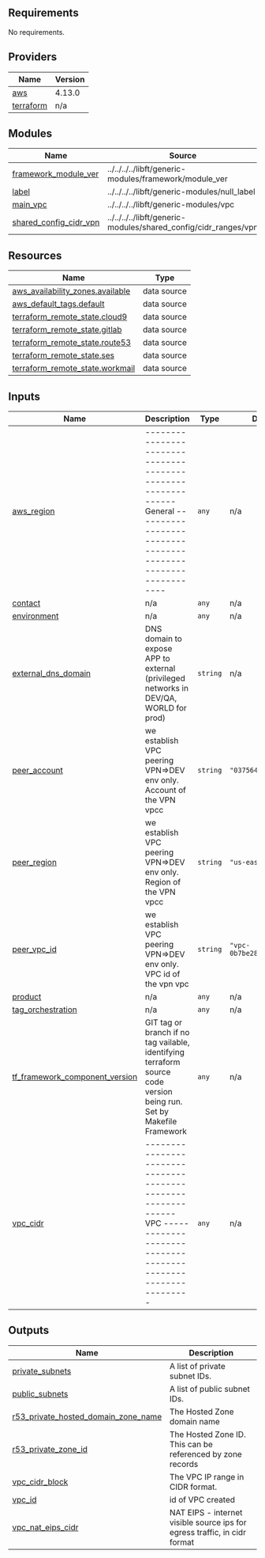 ## Requirements

No requirements.

## Providers

| Name | Version |
|------|---------|
| <a name="provider_aws"></a> [aws](#provider\_aws) | 4.13.0 |
| <a name="provider_terraform"></a> [terraform](#provider\_terraform) | n/a |

## Modules

| Name | Source | Version |
|------|--------|---------|
| <a name="module_framework_module_ver"></a> [framework\_module\_ver](#module\_framework\_module\_ver) | ../../../../libft/generic-modules/framework/module_ver | n/a |
| <a name="module_label"></a> [label](#module\_label) | ../../../../libft/generic-modules/null_label | n/a |
| <a name="module_main_vpc"></a> [main\_vpc](#module\_main\_vpc) | ../../../../libft/generic-modules/vpc | n/a |
| <a name="module_shared_config_cidr_vpn"></a> [shared\_config\_cidr\_vpn](#module\_shared\_config\_cidr\_vpn) | ../../../../libft/generic-modules/shared_config/cidr_ranges/vpn | n/a |

## Resources

| Name | Type |
|------|------|
| [aws_availability_zones.available](https://registry.terraform.io/providers/hashicorp/aws/latest/docs/data-sources/availability_zones) | data source |
| [aws_default_tags.default](https://registry.terraform.io/providers/hashicorp/aws/latest/docs/data-sources/default_tags) | data source |
| [terraform_remote_state.cloud9](https://registry.terraform.io/providers/hashicorp/terraform/latest/docs/data-sources/remote_state) | data source |
| [terraform_remote_state.gitlab](https://registry.terraform.io/providers/hashicorp/terraform/latest/docs/data-sources/remote_state) | data source |
| [terraform_remote_state.route53](https://registry.terraform.io/providers/hashicorp/terraform/latest/docs/data-sources/remote_state) | data source |
| [terraform_remote_state.ses](https://registry.terraform.io/providers/hashicorp/terraform/latest/docs/data-sources/remote_state) | data source |
| [terraform_remote_state.workmail](https://registry.terraform.io/providers/hashicorp/terraform/latest/docs/data-sources/remote_state) | data source |

## Inputs

| Name | Description | Type | Default | Required |
|------|-------------|------|---------|:--------:|
| <a name="input_aws_region"></a> [aws\_region](#input\_aws\_region) | -------------------------------------------------------------- General -------------------------------------------------------------- | `any` | n/a | yes |
| <a name="input_contact"></a> [contact](#input\_contact) | n/a | `any` | n/a | yes |
| <a name="input_environment"></a> [environment](#input\_environment) | n/a | `any` | n/a | yes |
| <a name="input_external_dns_domain"></a> [external\_dns\_domain](#input\_external\_dns\_domain) | DNS domain to expose APP to external  (privileged networks in DEV/QA, WORLD for prod) | `string` | n/a | yes |
| <a name="input_peer_account"></a> [peer\_account](#input\_peer\_account) | we establish VPC peering VPN=>DEV env only. Account of the VPN vpcc | `string` | `"037564237295"` | no |
| <a name="input_peer_region"></a> [peer\_region](#input\_peer\_region) | we establish VPC peering VPN=>DEV env only. Region of the VPN vpcc | `string` | `"us-east-2"` | no |
| <a name="input_peer_vpc_id"></a> [peer\_vpc\_id](#input\_peer\_vpc\_id) | we establish VPC peering VPN=>DEV env only. VPC id of the vpn vpc | `string` | `"vpc-0b7be28cf8e307311"` | no |
| <a name="input_product"></a> [product](#input\_product) | n/a | `any` | n/a | yes |
| <a name="input_tag_orchestration"></a> [tag\_orchestration](#input\_tag\_orchestration) | n/a | `any` | n/a | yes |
| <a name="input_tf_framework_component_version"></a> [tf\_framework\_component\_version](#input\_tf\_framework\_component\_version) | GIT tag or branch if no tag vailable, identifying terraform source code version being run. Set by Makefile Framework | `any` | n/a | yes |
| <a name="input_vpc_cidr"></a> [vpc\_cidr](#input\_vpc\_cidr) | -------------------------------------------------------------- VPC -------------------------------------------------------------- | `any` | n/a | yes |

## Outputs

| Name | Description |
|------|-------------|
| <a name="output_private_subnets"></a> [private\_subnets](#output\_private\_subnets) | A list of private subnet IDs. |
| <a name="output_public_subnets"></a> [public\_subnets](#output\_public\_subnets) | A list of public subnet IDs. |
| <a name="output_r53_private_hosted_domain_zone_name"></a> [r53\_private\_hosted\_domain\_zone\_name](#output\_r53\_private\_hosted\_domain\_zone\_name) | The Hosted Zone domain name |
| <a name="output_r53_private_zone_id"></a> [r53\_private\_zone\_id](#output\_r53\_private\_zone\_id) | The Hosted Zone ID. This can be referenced by zone records |
| <a name="output_vpc_cidr_block"></a> [vpc\_cidr\_block](#output\_vpc\_cidr\_block) | The VPC IP range in CIDR format. |
| <a name="output_vpc_id"></a> [vpc\_id](#output\_vpc\_id) | id of VPC created |
| <a name="output_vpc_nat_eips_cidr"></a> [vpc\_nat\_eips\_cidr](#output\_vpc\_nat\_eips\_cidr) | NAT EIPS - internet visible source ips for egress traffic, in cidr format |
